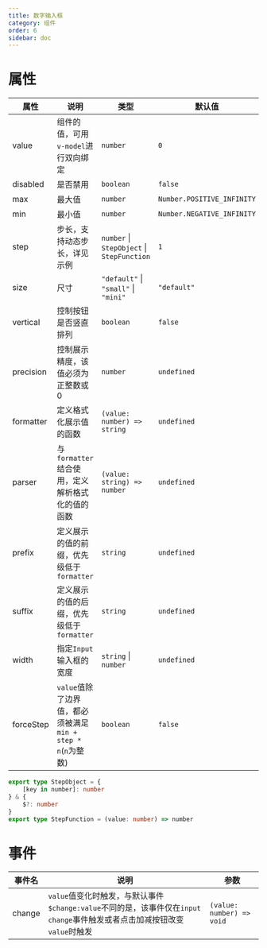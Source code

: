 ```yaml
---
title: 数字输入框
category: 组件
order: 6
sidebar: doc
---
```


# 属性

| 属性 | 说明 | 类型 | 默认值 |
| --- | --- | --- | --- |
| value | 组件的值，可用`v-model`进行双向绑定 | `number` | `0` |
| disabled | 是否禁用 | `boolean` | `false` |
| max | 最大值 | `number` | `Number.POSITIVE_INFINITY` |
| min | 最小值 | `number` | `Number.NEGATIVE_INFINITY` | 
| step | 步长，支持动态步长，详见示例 | `number` &#124; `StepObject` &#124; `StepFunction` | `1` |
| size | 尺寸 | `"default"` &#124; `"small"` &#124; `"mini"` | `"default"` |
| vertical | 控制按钮是否竖直排列 | `boolean` | `false` |
| precision | 控制展示精度，该值必须为正整数或0 | `number` | `undefined` |
| formatter | 定义格式化展示值的函数 | `(value: number) => string` | `undefined` |
| parser | 与`formatter`结合使用，定义解析格式化的值的函数 | `(value: string) => number` | `undefined` |
| prefix | 定义展示的值的前缀，优先级低于`formatter` | `string` | `undefined` |
| suffix | 定义展示的值的后缀，优先级低于`formatter` | `string` | `undefined` |
| width | 指定`Input`输入框的宽度 | `string` &#124; `number` | `undefined` |
| forceStep | `value`值除了边界值，都必须被满足`min + step * n`(`n`为整数) | `boolean` | `false` |

```ts
export type StepObject = {
    [key in number]: number
} & {
    $?: number
}
export type StepFunction = (value: number) => number
```

# 事件

| 事件名 | 说明 | 参数 |
| --- | --- | --- |
| change | `value`值变化时触发，与默认事件`$change:value`不同的是，该事件仅在`input` `change`事件触发或者点击加减按钮改变`value`时触发 | `(value: number) => void` |
